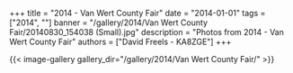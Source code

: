 +++
title = "2014 - Van Wert County Fair"
date = "2014-01-01"
tags = ["2014", ""]
banner = "/gallery/2014/Van Wert County Fair/20140830_154038 (Small).jpg"
description = "Photos from 2014 - Van Wert County Fair"
authors = ["David Freels - KA8ZGE"]
+++

{{< image-gallery gallery_dir="/gallery/2014/Van Wert County Fair/" >}}
